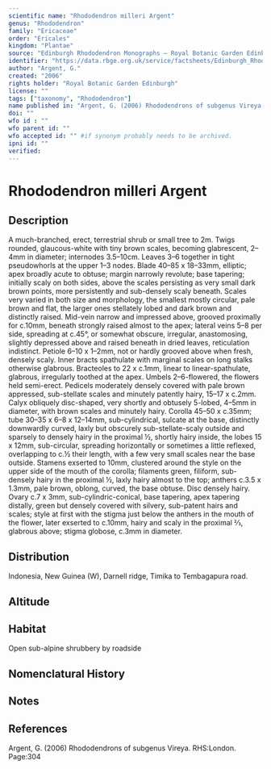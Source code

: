 ```yaml
---
scientific name: "Rhododendron milleri Argent"
genus: "Rhododendron"
family: "Ericaceae"
order: "Ericales"
kingdom: "Plantae"
source: "Edinburgh Rhododendron Monographs – Royal Botanic Garden Edinburgh"
identifier: "https://data.rbge.org.uk/service/factsheets/Edinburgh_Rhododendron_Monographs.xhtml"
author: "Argent, G."
created: "2006"
rights holder: "Royal Botanic Garden Edinburgh"
license: ""
tags: ["taxonomy", "Rhododendron"]
name published in: "Argent, G. (2006) Rhododendrons of subgenus Vireya, RHS:London page 305"
doi: ""
wfo id : ""
wfo parent id: ""
wfo accepted id: "" #if synonym probably needs to be archived.                      
ipni id: ""
verified:
---
```


                       

# Rhododendron milleri Argent

## Description
A much-branched, erect, terrestrial shrub or small tree to 2m. Twigs rounded, glaucous-white with tiny brown scales, becoming glabrescent, 2–4mm in diameter; internodes 3.5–10cm. Leaves 3–6 together in tight pseudo­whorls at the upper 1–3 nodes. Blade 40–85 x 18–33mm, elliptic; apex broadly acute to obtuse; margin narrowly revolute; base tapering; initially scaly on both sides, above the scales persisting as very small dark brown points, more persistently and sub-densely scaly beneath. Scales very varied in both size and morphology, the smallest mostly circular, pale brown and flat, the larger ones stellately lobed and dark brown and distinctly raised. Mid-vein narrow and impressed above, grooved proximally for c.10mm, beneath strongly raised almost to the apex; lateral veins 5–8 per side, spreading at c.45°, or somewhat obscure, irregular, anastomosing, slightly depressed above and raised beneath in dried leaves, reticulation indistinct. Petiole 6–10 x 1–2mm, not or hardly grooved above when fresh, densely scaly. Inner bracts spathulate with marginal scales on long stalks otherwise glabrous. Bracteoles to 22 x c.1mm, linear to linear-spathulate, glabrous, irregularly toothed at the apex. Umbels 2–6-flowered, the flowers held semi-erect. Pedicels moderately densely covered with pale brown appressed, sub-stellate scales and minutely patently hairy, 15–17 x c.2mm. Calyx obliquely disc-shaped, very shortly and obtusely 5-lobed, 4–5mm in diameter, with brown scales and minutely hairy. Corolla 45–50 x c.35mm; tube 30–35 x 6–8 x 12–14mm, sub-cylindrical, sulcate at the base, distinctly downwardly curved, laxly but obscurely sub-stellate-scaly outside and sparsely to densely hairy in the proximal ½, shortly hairy inside, the lobes 15 x 12mm, sub-circular, spreading horizontally or sometimes a little reflexed, overlapping to c.½ their length, with a few very small scales near the base outside. Stamens exserted to 10mm, clustered around the style on the upper side of the mouth of the corolla; filaments green, filiform, sub-densely hairy in the proximal ½, laxly hairy almost to the top; anthers c.3.5 x 1.3mm, pale brown, oblong, curved, the base obtuse. Disc densely hairy. Ovary c.7 x 3mm, sub-cylindric-conical, base tapering, apex tapering distally, green but densely covered with silvery, sub-patent hairs and scales; style at first with the stigma just below the anthers in the mouth of the flower, later exserted to c.10mm, hairy and scaly in the proximal 2⁄3, glabrous above; stigma globose, c.3mm in diameter.

## Distribution
Indonesia, New Guinea (W), Darnell ridge, Timika to Tembagapura road.

## Altitude


## Habitat
Open sub-alpine shrubbery by roadside

## Nomenclatural History

                       
## Notes


## References

Argent, G. (2006) Rhododendrons of subgenus Vireya. RHS:London. Page:304
